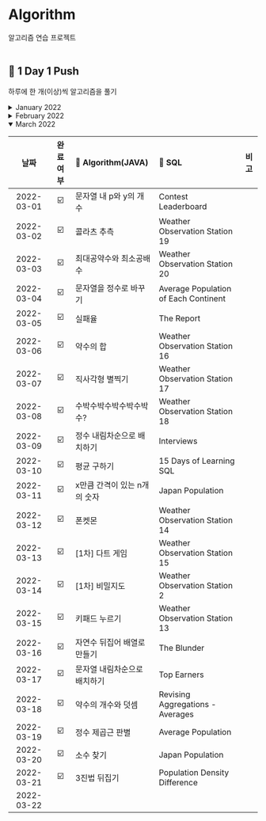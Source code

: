 # Algorithm
알고리즘 연습 프로젝트
<br><br>

## :checkered_flag: 1 Day 1 Push
하루에 한 개(이상)씩 알고리즘을 풀기
<details>
<summary>January 2022</summary>

|날짜|완료여부|:memo: Algorithm(JAVA)|:memo: SQL|비고|
|:---:|:---:|:---|:---|:---:|
|	2022-01-01	|	:ballot_box_with_check: |	해시_1	|	SELECT_1	| 프로그래머스 Algorithm, SQL 시작	|
|	2022-01-02	|	:ballot_box_with_check: |	정렬_1	|	SELECT_2	|	|
|	2022-01-03	|	:ballot_box_with_check: |	완전탐색_1	|	SELECT_3	|	|
|	2022-01-04	|	:ballot_box_with_check: |	탐욕법_1	|	SELECT_4	|	|
|	2022-01-05	|	:ballot_box_with_check: |	해시_2	|	SELECT_5	|	|
|	2022-01-06	|	:ballot_box_with_check: |	스택/큐_1	|	SELECT_6	|	|
|	2022-01-07	|	:ballot_box_with_check: |	힙_1	|	SELECT_7	|	|
|	2022-01-08	|	:ballot_box_with_check: |	정렬_2	|	SUM,MAX,MIN_1	|	|
|	2022-01-09	|	:ballot_box_with_check: |	해시_3	|	SUM,MAX,MIN_2	|	|
|	2022-01-10	|	:ballot_box_with_check: |	스택/큐_2	|	SUM,MAX,MIN_3	|	|
|	2022-01-11	|	:ballot_box_with_check: |	스택/큐_3	|	SUM,MAX,MIN_4	|	|
|	2022-01-12	|	:ballot_box_with_check: |	완전탐색_3	|	GROUP BY_1	|	|
|	2022-01-13	|	:ballot_box_with_check: |	스택/큐_4	|	GROUP BY_2	|	|
|	2022-01-14	|	:ballot_box_with_check: |	행렬의 덧셈	|	GROUP BY_3	|	|
|	2022-01-15	|	:ballot_box_with_check: |	탐욕법_4	|	GROUP BY_4	|	|
|	2022-01-16	|	:ballot_box_with_check: |	정렬_3	|	IS NULL_1	|	|
|	2022-01-17	|	:ballot_box_with_check: |	탐욕법_3	|	IS_NULL_2	|	|
|	2022-01-18	|	:ballot_box_with_check: |	두 정수 사이의 합	|	 IS NULL_3	|	|
|	2022-01-19	|	:ballot_box_with_check: |	음양 더하기	|	JOIN_1	|	|
|	2022-01-20	|	:ballot_box_with_check: |	내적	|	JOIN_2	|	|
|	2022-01-21	|	:ballot_box_with_check: |	나누어떨어지는숫자배열	|	JOIN_3	|	|
|	2022-01-22	|	:ballot_box_with_check: |	힙_2	|	JOIN_4	|	|
|	2022-01-23	|	:ballot_box_with_check: |	해시_4	|	String, Date_1	|	|
|	2022-01-24	|	:ballot_box_with_check: |	제일 작은 수 제거하기	|	String, Date_2	|	|
|	2022-01-25	|	:ballot_box_with_check: |	힙_3	|	String, Date_3	|	|
|	2022-01-26	|	:ballot_box_with_check: |	없는 숫자 더하기	|	String, Date_4	|	|
|	2022-01-27	|	:ballot_box_with_check: |	문자열 다루기 기본	|	String, Date_5	|	|
|	2022-01-28	|	:ballot_box_with_check: |	나머지가 1이 되는 수 찾기	|		| |
|	2022-01-29	|	:ballot_box_with_check: |	최소직사각형	|		|	|
|	2022-01-30	|	:ballot_box_with_check: |	주차 요금 계산	|	헤비 유저가 소유한 장소	| |
|	2022-01-31	|	:ballot_box_with_check: |	부족한 금액 계산하기	|	우유와 요거트가 담긴 장바구니	| 프로그래머스 SQL 완료	|
</details>

<details>
<summary>February 2022</summary>

|날짜|완료여부|:memo: Algorithm(JAVA)|:memo: SQL|비고|
|:---:|:---:|:---|:---|:---:|
|	2022-02-01	|	:ballot_box_with_check: |	탐욕법_5	|	Revising the Select Query I	| HackerRank SQL 시작	|
|	2022-02-02	|	:ballot_box_with_check: |	로또의 최고 순위와 최저 순위	|	Revising the Select Query II	|	|
|	2022-02-03	|	:ballot_box_with_check: |	신고 결과 받기	|	Select All	|	|
|	2022-02-04	|	:ballot_box_with_check: |	신규 아이디 추천	|	Select By ID	|	|
|	2022-02-05	|	:ballot_box_with_check: |	숫자 문자열과 영단어	|	Japanese Cities' Attributes	|	|
|	2022-02-06	|	:ballot_box_with_check: |	예산	|	Japanese Cities' Names	|	|
|	2022-02-07	|	:ballot_box_with_check: |	행렬의 곱셈	|	Weather Observation Station 1	|	|
|	2022-02-08	|	:ballot_box_with_check: |	[1차] 뉴스 클러스터링	|	Weather Observation Station 3	|	|
|	2022-02-09	|	:ballot_box_with_check: |	같은 숫자는 싫어	|	Weather Observation Station 4	|	|
|	2022-02-10	|	:ballot_box_with_check: |	서울에서 김서방 찾기	|	Weather Observation Station 5	|	|
|	2022-02-11	|	:ballot_box_with_check: |	짝수와 홀수	|	Weather Observation Station 6	|	|
|	2022-02-12	|	:ballot_box_with_check: |	탐욕법_6	|	Weather Observation Station 7	|	|
|	2022-02-13	|	:ballot_box_with_check: |	튜플	|	Weather Observation Station 8	|	|
|	2022-02-14	|	:ballot_box_with_check: |	다음 큰 숫자	|	Weather Observation Station 9	|	|
|	2022-02-15	|	:ballot_box_with_check: |	두개 뽑아서 더하기	|	Weather Observation Station 10	|	|
|	2022-02-16	|	:ballot_box_with_check: |	시저 암호	|	Weather Observation Station 11	|	|
|	2022-02-17	|	:ballot_box_with_check: |	가운데 글자 가져오기	|	Weather Observation Station 12	|	|
|	2022-02-18	|	:ballot_box_with_check: |	자릿수 더하기	|	Higher Than 75 Marks	|	|
|	2022-02-19	|	:ballot_box_with_check: |	영어 끝말잇기	|	Employee Names	|	|
|	2022-02-20	|	:ballot_box_with_check: |	최댓값과 최솟값	|	Employee Salaries	|	|
|	2022-02-21	|	:ballot_box_with_check: |	핸드폰 번호 가리기	|	Type of Triangle	|	|
|	2022-02-22	|	:ballot_box_with_check: |	JadenCase 문자열 만들기	|	The PADS	|	|
|	2022-02-23	|	:ballot_box_with_check: |	최솟값 만들기	|	Occupations 	|	|
|	2022-02-24	|	:ballot_box_with_check: |	피보나치 수	|	Binary Tree Nodes	|	|
|	2022-02-25	|	:ballot_box_with_check: |	하샤드 수	|	New Companies	|	|
|	2022-02-26	|	:ballot_box_with_check: |	이상한 문자 만들기	|	Top Competitors	|	|
|	2022-02-27	|	:ballot_box_with_check: |	2016년	|	Ollivander's Inventory	|	|
|	2022-02-28	|	:ballot_box_with_check: |	문자열 내 마음대로 정렬하기	|	Challenges	|	|
</details>  

<details open>
<summary>March 2022</summary>

|날짜|완료여부|:memo: Algorithm(JAVA)|:memo: SQL|비고|
|:---:|:---:|:---|:---|:---:|
|	2022-03-01	|	:ballot_box_with_check: |	문자열 내 p와 y의 개수	|	Contest Leaderboard	|	|
|	2022-03-02	|	:ballot_box_with_check: |	콜라츠 추측	|	Weather Observation Station 19	|	|
|	2022-03-03	|	:ballot_box_with_check: |	최대공약수와 최소공배수	|	Weather Observation Station 20	|	|
|	2022-03-04	|	:ballot_box_with_check: |	문자열을 정수로 바꾸기	|	Average Population of Each Continent	|	|
|	2022-03-05	|	:ballot_box_with_check: |	실패율	|	The Report	|	|
|	2022-03-06	|	:ballot_box_with_check: |	약수의 합	|	Weather Observation Station 16	|	|
|	2022-03-07	|	:ballot_box_with_check: |	직사각형 별찍기	|	Weather Observation Station 17	|	|
|	2022-03-08	|	:ballot_box_with_check: |	수박수박수박수박수박수?	|	Weather Observation Station 18	|	|
|	2022-03-09	| :ballot_box_with_check: |	정수 내림차순으로 배치하기	|	Interviews	|	|
|	2022-03-10	| :ballot_box_with_check: | 평균 구하기	|	15 Days of Learning SQL	|	|
|	2022-03-11	| :ballot_box_with_check: |	x만큼 간격이 있는 n개의 숫자	|	Japan Population	|	|
|	2022-03-12	|	:ballot_box_with_check: |	폰켓몬	|	Weather Observation Station 14	|	|
|	2022-03-13	|	:ballot_box_with_check: |	[1차] 다트 게임	|	Weather Observation Station 15	|	|
|	2022-03-14	|	:ballot_box_with_check: |	[1차] 비밀지도	|	Weather Observation Station 2	|	|
|	2022-03-15	|	:ballot_box_with_check: |	키패드 누르기	|	Weather Observation Station 13	|	|
|	2022-03-16	| :ballot_box_with_check: |	자연수 뒤집어 배열로 만들기	|	The Blunder	|	|
|	2022-03-17	| :ballot_box_with_check: |	문자열 내림차순으로 배치하기	|	Top Earners	|	|
|	2022-03-18	| :ballot_box_with_check: |	약수의 개수와 덧셈	|	Revising Aggregations - Averages	|	|
|	2022-03-19	| :ballot_box_with_check: |	정수 제곱근 판별	|	Average Population	|	|
|	2022-03-20	| :ballot_box_with_check: | 소수 찾기	|	Japan Population	|	|
|	2022-03-21	| :ballot_box_with_check: | 3진법 뒤집기	|	Population Density Difference	|	|
|	2022-03-22	|  |		|		|	|
</details>

